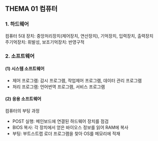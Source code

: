 ## **THEMA 01 컴퓨터**

### 1. 하드웨어  
컴퓨터 5대 장치: 중앙처리장치(제어장치, 연산장치), 기억장치, 입력장치, 출력장치  
주기억장치: 휘발성, 보조기억장치: 반영구적

### 2. 소프트웨어  
#### (1) 시스템 소프트웨어
- 제어 프로그램: 감시 프로그램, 작업제어 프로그램, 데이터 관리 프로그램
- 처리 프로그램: 언어번역 프로그램, 서비스 프로그램

#### (2) 응용 소프트웨어
컴퓨터의 부팅 과정  
- POST 실행: 메인보드에 연결된 하드웨어 장치를 점검
- BIOS 복사: 각 장치에서 얻은 바이오스 정보를 읽어 RAM에 복사
- 부팅: 부트스트랩 로더 프로그램을 찾아 OS를 메모리에 적재

